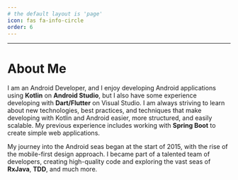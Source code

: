```yaml
---
# the default layout is 'page'
icon: fas fa-info-circle
order: 6
---
```



---

# About Me

I am an Android Developer, and I enjoy developing Android applications using **Kotlin** on **Android Studio**, but I also have some experience developing with **Dart/Flutter** on Visual Studio. I am always striving to learn about new technologies, best practices, and techniques that make developing with Kotlin and Android easier, more structured, and easily scalable. My previous experience includes working with **Spring Boot** to create simple web applications.

My journey into the Android seas began at the start of 2015, with the rise of the mobile-first design approach. I became part of a talented team of developers, creating high-quality code and exploring the vast seas of **RxJava**, **TDD**, and much more.
